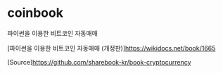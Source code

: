 # coinbook
파이썬을 이용한 비트코인 자동매매

[파이썬을 이용한 비트코인 자동매매 (개정판)]<https://wikidocs.net/book/1665>

[Source]<https://github.com/sharebook-kr/book-cryptocurrency>

